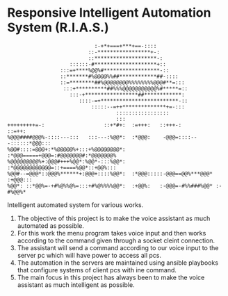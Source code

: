 # Responsive Intelligent Automation System (R.I.A.S.)

                                :-+*+===+***+==-::::                           
                              ::-*****************+-:                          
                              ::********************-:                         
                        ::::::-#********************+::                        
                     :::=+****%@@%#******************-::                       
                     ::*******#%@@@@%%##************##-::::                    
                     ::=********##%@@@@@@@@%%%%%%%%@@@#**=:::                  
                      :::+**********##%%%@@@@@@@@@@@%#*****=::                 
                        :::-+*****************##************:                  
                           ::::-=+*************************-::                 
                               :::::--=++**************+=-:::                  
                                       :::::::::::::::::                       
                                       :::                                     
    +++++++++=-:                   ::+*#+:  :=+++:   ::+++-:           ::=++:  
    %@@@####@@@%-::::---:::   :::---:%@@*:  :*@@@:    -@@@=::::---::::::*@@@:::
    %@@#::::=@@@+:*%@@@@@%+:::+%@@@@@@@@*:  :*@@@=====+@@@=:#@@@@@@@#:*@@@@@@@%
    %@@@@@@@@@%+:@@@#+++%@@*:%@@*-:::%@@*:  :*@@@@@@@@@@@@=::+====%@@*::+@@%:::
    %@@#--=@@@*::@@@%******+:@@@+::::%@@*:  :*@@@:::::-@@@==@@%***@@@* :+@@@:::
    %@@*: ::*@@%=-+#%@%%@%=:::+#%@%%%%@@*:  :+@@%:   :-@@@=-#%%###%@@* :-#%@@%*

Intelligent automated system for various works.

1. The objective of this project is to make the voice assistant as much automated as possible.
2. For this work the menu program takes voice input and then works according to the command given through a socket cleint connection.
3. The assistant will send a command according to our voice input to the server pc which will have power to access all pcs.
4. The automation in the servers are maintained using ansible playbooks that configure systems of client pcs with ine command.
5. The main focus in this project has always been to make the voice assistant as much intelligent as possible.
